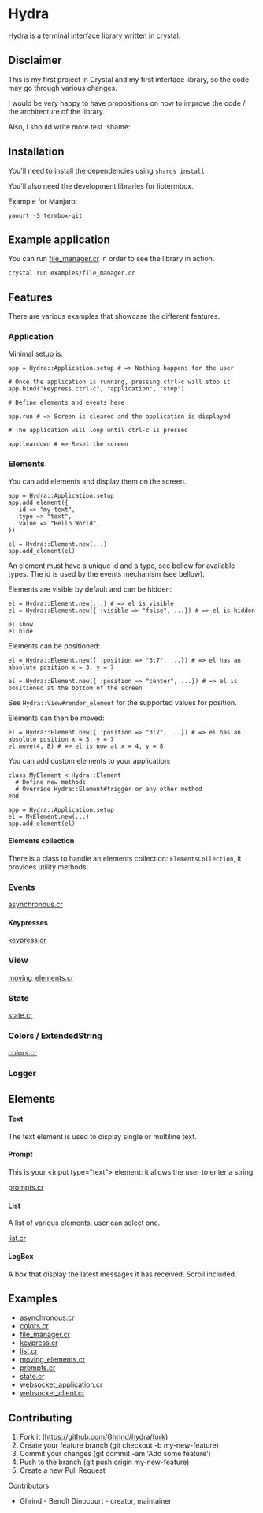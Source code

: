 ﻿# Hydra

Hydra is a terminal interface library written in crystal.

## Disclaimer

This is my first project in Crystal and my first interface library, so the code may go through various changes.

I would be very happy to have propositions on how to improve the code / the architecture of the library.

Also, I should write more test :shame:

## Installation

You'll need to install the dependencies using `shards install`

You'll also need the development libraries for libtermbox.

Example for Manjaro:

    yaourt -S termbox-git

## Example application

You can run [file_manager.cr](examples/file_manager.cr) in order to see the library in action.

    crystal run examples/file_manager.cr

## Features

There are various examples that showcase the different features.

### Application

Minimal setup is:

    app = Hydra::Application.setup # => Nothing happens for the user

    # Once the application is running, pressing ctrl-c will stop it.
    app.bind("keypress.ctrl-c", "application", "stop")

    # Define elements and events here

    app.run # => Screen is cleared and the application is displayed

    # The application will loop until ctrl-c is pressed

    app.teardown # => Reset the screen

### Elements

You can add elements and display them on the screen.

    app = Hydra::Application.setup
    app.add_element({
      :id => "my-text",
      :type => "text",
      :value => "Hello World",
    })

    el = Hydra::Element.new(...)
    app.add_element(el)

An element must have a unique id and a type, see bellow for available types.
The id is used by the events mechanism (see bellow).

Elements are visible by default and can be hidden:

    el = Hydra::Element.new(...) # => el is visible
    el = Hydra::Element.new({ :visible => "false", ...}) # => el is hidden

    el.show
    el.hide

Elements can be positioned:

    el = Hydra::Element.new({ :position => "3:7", ...}) # => el has an absolute position x = 3, y = 7

    el = Hydra::Element.new({ :position => "center", ...}) # => el is positioned at the bottom of the screen

See `Hydra::View#render_element` for the supported values for position.

Elements can then be moved:

    el = Hydra::Element.new({ :position => "3:7", ...}) # => el has an absolute position x = 3, y = 7
    el.move(4, 8) # => el is now at x = 4, y = 8

You can add custom elements to your application:

    class MyElement < Hydra::Element
      # Define new methods
      # Override Hydra::Element#trigger or any other method
    end

    app = Hydra::Application.setup
    el = MyElement.new(...)
    app.add_element(el)

#### Elements collection

There is a class to handle an elements collection: `ElementsCollection`, it provides utility methods.

### Events

[asynchronous.cr](examples/asynchronous.cr)

#### Keypresses

[keypress.cr](examples/keypress.cr)

### View

[moving_elements.cr](examples/moving_elements.cr)

### State

[state.cr](examples/state.cr)

### Colors / ExtendedString

[colors.cr](examples/colors.cr)

### Logger

## Elements

#### Text

The text element is used to display single or multiline text.

#### Prompt

This is your &lt;input type="text"> element: it allows the user to enter a string.

[prompts.cr](examples/promps.cr)

#### List

A list of various elements, user can select one.

[list.cr](examples/list.cr)

#### LogBox

A box that display the latest messages it has received. Scroll included.

## Examples

* [asynchronous.cr](examples/asynchronous.cr)
* [colors.cr](examples/colors.cr)
* [file_manager.cr](examples/file_manager.cr)
* [keypress.cr](examples/keypress.cr)
* [list.cr](examples/list.cr)
* [moving_elements.cr](examples/moving_elements.cr)
* [prompts.cr](examples/promps.cr)
* [state.cr](examples/state.cr)
* [websocket_application.cr](examples/websocket_application)
* [websocket_client.cr](examples/websocket_client)

## Contributing

1. Fork it (https://github.com/Ghrind/hydra/fork)
2. Create your feature branch (git checkout -b my-new-feature)
3. Commit your changes (git commit -am 'Add some feature')
4. Push to the branch (git push origin my-new-feature)
5. Create a new Pull Request

Contributors

* Ghrind - Benoît Dinocourt - creator, maintainer
